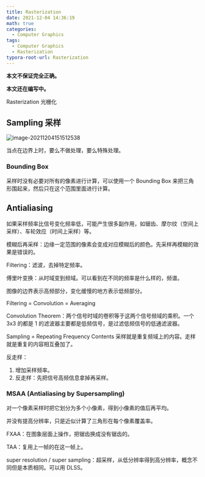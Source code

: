 ```yaml
---
title: Rasterization
date: 2021-12-04 14:36:19
math: true 
categories: 
  - Computer Graphics 
tags: 
  - Computer Graphics 
  - Rasterization
typora-root-url: Rasterization
---
```


**本文不保证完全正确。**

**本文还在编写中。**



Rasterization 光栅化

## Sampling 采样

![image-20211204151512538](image-20211204151512538.png)

当点在边界上时，要么不做处理，要么特殊处理。

### Bounding Box

采样时没有必要对所有的像素进行计算，可以使用一个 Bounding Box 来把三角形围起来，然后只在这个范围里面进行计算。



## Antialiasing

如果采样频率比信号变化频率低，可能产生很多副作用，如锯齿、摩尔纹（空间上采样）、车轮效应（时间上采样）等。

模糊后再采样：边缘一定范围的像素会变成对应模糊后的颜色。先采样再模糊的效果是错误的。

Filtering：滤波，去掉特定频率。

傅里叶变换：从时域变到频域。可以看到在不同的频率是什么样的，频谱。

图像的边界表示高频部分，变化缓慢的地方表示低频部分。

Filtering = Convolution = Averaging 

Convolution Theorem：两个信号时域的卷积等于这两个信号频域的乘积。一个 3x3 的都是 1 的滤波器主要都是低频信号，是过滤低频信号的低通滤波器。

Sampling = Repeating Frequency Contents 采样就是重复频域上的内容。走样就是重复的内容相互叠加了。

反走样：

1. 增加采样频率。
2. 反走样：先把信号高频信息拿掉再采样。

### MSAA (Antialiasing by Supersampling)

对一个像素采样时把它划分为多个小像素，得到小像素的值后再平均。

并没有提高分辨率，只是近似计算了三角形在每个像素覆盖率。

FXAA：在图象层面上操作，把锯齿换成没有锯齿的。

TAA：复用上一帧的在这一帧上。

super resolution / super sampling：超采样，从低分辨率得到高分辨率，概念不同但是本质相同。可以用 DLSS。

